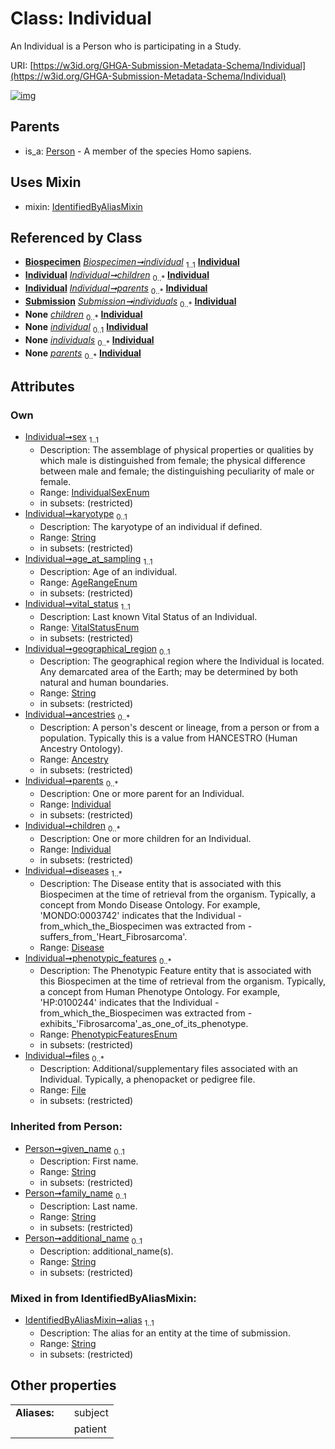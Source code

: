 
# Class: Individual


An Individual is a Person who is participating in a Study.

URI: [https://w3id.org/GHGA-Submission-Metadata-Schema/Individual](https://w3id.org/GHGA-Submission-Metadata-Schema/Individual)


[![img](https://yuml.me/diagram/nofunky;dir:TB/class/[Submission],[Person],[File]<files%200..*-%20[Individual&#124;sex:IndividualSexEnum;karyotype:string%20%3F;age_at_sampling:AgeRangeEnum;vital_status:VitalStatusEnum;geographical_region:string%20%3F;phenotypic_features:PhenotypicFeaturesEnum%20*;alias:string;given_name(i):string%20%3F;family_name(i):string%20%3F;additional_name(i):string%20%3F],[Disease]<diseases%201..*-++[Individual],[Individual]<children%200..*-%20[Individual],[Individual]<parents%200..*-%20[Individual],[Ancestry]<ancestries%200..*-++[Individual],[Biospecimen]-%20individual%201..1>[Individual],[Submission]++-%20individuals%200..*>[Individual],[Biospecimen]-%20individual(i)%200..1>[Individual],[Submission]-%20individuals(i)%200..*>[Individual],[Individual]uses%20-.->[IdentifiedByAliasMixin],[Person]^-[Individual],[IdentifiedByAliasMixin],[File],[Disease],[Biospecimen],[Ancestry])](https://yuml.me/diagram/nofunky;dir:TB/class/[Submission],[Person],[File]<files%200..*-%20[Individual&#124;sex:IndividualSexEnum;karyotype:string%20%3F;age_at_sampling:AgeRangeEnum;vital_status:VitalStatusEnum;geographical_region:string%20%3F;phenotypic_features:PhenotypicFeaturesEnum%20*;alias:string;given_name(i):string%20%3F;family_name(i):string%20%3F;additional_name(i):string%20%3F],[Disease]<diseases%201..*-++[Individual],[Individual]<children%200..*-%20[Individual],[Individual]<parents%200..*-%20[Individual],[Ancestry]<ancestries%200..*-++[Individual],[Biospecimen]-%20individual%201..1>[Individual],[Submission]++-%20individuals%200..*>[Individual],[Biospecimen]-%20individual(i)%200..1>[Individual],[Submission]-%20individuals(i)%200..*>[Individual],[Individual]uses%20-.->[IdentifiedByAliasMixin],[Person]^-[Individual],[IdentifiedByAliasMixin],[File],[Disease],[Biospecimen],[Ancestry])

## Parents

 *  is_a: [Person](Person.md) - A member of the species Homo sapiens.

## Uses Mixin

 *  mixin: [IdentifiedByAliasMixin](IdentifiedByAliasMixin.md)

## Referenced by Class

 *  **[Biospecimen](Biospecimen.md)** *[Biospecimen➞individual](Biospecimen_individual.md)*  <sub>1..1</sub>  **[Individual](Individual.md)**
 *  **[Individual](Individual.md)** *[Individual➞children](Individual_children.md)*  <sub>0..\*</sub>  **[Individual](Individual.md)**
 *  **[Individual](Individual.md)** *[Individual➞parents](Individual_parents.md)*  <sub>0..\*</sub>  **[Individual](Individual.md)**
 *  **[Submission](Submission.md)** *[Submission➞individuals](Submission_individuals.md)*  <sub>0..\*</sub>  **[Individual](Individual.md)**
 *  **None** *[children](children.md)*  <sub>0..\*</sub>  **[Individual](Individual.md)**
 *  **None** *[individual](individual.md)*  <sub>0..1</sub>  **[Individual](Individual.md)**
 *  **None** *[individuals](individuals.md)*  <sub>0..\*</sub>  **[Individual](Individual.md)**
 *  **None** *[parents](parents.md)*  <sub>0..\*</sub>  **[Individual](Individual.md)**

## Attributes


### Own

 * [Individual➞sex](Individual_sex.md)  <sub>1..1</sub>
     * Description: The assemblage of physical properties or qualities by which male is distinguished from female; the physical difference between male and female; the distinguishing peculiarity of male or female.
     * Range: [IndividualSexEnum](IndividualSexEnum.md)
     * in subsets: (restricted)
 * [Individual➞karyotype](Individual_karyotype.md)  <sub>0..1</sub>
     * Description: The karyotype of an individual if defined.
     * Range: [String](types/String.md)
     * in subsets: (restricted)
 * [Individual➞age_at_sampling](Individual_age_at_sampling.md)  <sub>1..1</sub>
     * Description: Age of an individual.
     * Range: [AgeRangeEnum](AgeRangeEnum.md)
     * in subsets: (restricted)
 * [Individual➞vital_status](Individual_vital_status.md)  <sub>1..1</sub>
     * Description: Last known Vital Status of an Individual.
     * Range: [VitalStatusEnum](VitalStatusEnum.md)
     * in subsets: (restricted)
 * [Individual➞geographical_region](Individual_geographical_region.md)  <sub>0..1</sub>
     * Description: The geographical region where the Individual is located. Any demarcated area of the Earth; may be determined by both natural and human boundaries.
     * Range: [String](types/String.md)
     * in subsets: (restricted)
 * [Individual➞ancestries](Individual_ancestries.md)  <sub>0..\*</sub>
     * Description: A person's descent or lineage, from a person or from a population. Typically this is a value from HANCESTRO (Human Ancestry Ontology).
     * Range: [Ancestry](Ancestry.md)
     * in subsets: (restricted)
 * [Individual➞parents](Individual_parents.md)  <sub>0..\*</sub>
     * Description: One or more parent for an Individual.
     * Range: [Individual](Individual.md)
     * in subsets: (restricted)
 * [Individual➞children](Individual_children.md)  <sub>0..\*</sub>
     * Description: One or more children for an Individual.
     * Range: [Individual](Individual.md)
     * in subsets: (restricted)
 * [Individual➞diseases](Individual_diseases.md)  <sub>1..\*</sub>
     * Description: The Disease entity that is associated with this Biospecimen at the time of retrieval from the organism. Typically, a concept from Mondo Disease Ontology. For example, 'MONDO:0003742' indicates that the Individual - from_which_the_Biospecimen was extracted from - suffers_from_'Heart_Fibrosarcoma'.
     * Range: [Disease](Disease.md)
 * [Individual➞phenotypic_features](Individual_phenotypic_features.md)  <sub>0..\*</sub>
     * Description: The Phenotypic Feature entity that is associated with this Biospecimen at the time of retrieval from the organism. Typically, a concept from Human Phenotype Ontology. For example, 'HP:0100244' indicates that the Individual - from_which_the_Biospecimen was extracted from - exhibits_'Fibrosarcoma'_as_one_of_its_phenotype.
     * Range: [PhenotypicFeaturesEnum](PhenotypicFeaturesEnum.md)
     * in subsets: (restricted)
 * [Individual➞files](Individual_files.md)  <sub>0..\*</sub>
     * Description: Additional/supplementary files associated with an Individual. Typically, a phenopacket or pedigree file.
     * Range: [File](File.md)
     * in subsets: (restricted)

### Inherited from Person:

 * [Person➞given_name](Person_given_name.md)  <sub>0..1</sub>
     * Description: First name.
     * Range: [String](types/String.md)
     * in subsets: (restricted)
 * [Person➞family_name](Person_family_name.md)  <sub>0..1</sub>
     * Description: Last name.
     * Range: [String](types/String.md)
     * in subsets: (restricted)
 * [Person➞additional_name](Person_additional_name.md)  <sub>0..1</sub>
     * Description: additional_name(s).
     * Range: [String](types/String.md)
     * in subsets: (restricted)

### Mixed in from IdentifiedByAliasMixin:

 * [IdentifiedByAliasMixin➞alias](IdentifiedByAliasMixin_alias.md)  <sub>1..1</sub>
     * Description: The alias for an entity at the time of submission.
     * Range: [String](types/String.md)
     * in subsets: (restricted)

## Other properties

|  |  |  |
| --- | --- | --- |
| **Aliases:** | | subject |
|  | | patient |

